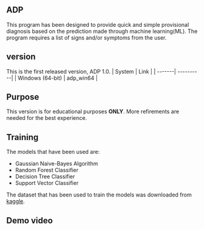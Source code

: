## ADP
This program has been designed to provide quick and simple provisional diagnosis based on the prediction made through machine learning(ML). The program requires a list of signs and/or symptoms from the user.

## version
This is the first released version, ADP 1.0.
| System | Link    |
| -------| ----------|
| Windows (64-bit) | adp_win64 |


## Purpose
This version is for educational purposes __ONLY__. More refirements are needed for the best experience.


## Training
The models that have been used are:
* Gaussian Naive-Bayes Algorithm
* Random Forest Classifier
* Decision Tree Classifier
* Support Vector Classifier

The dataset that has been used to train the models was downloaded from [kaggle](https://www.kaggle.com/datasets/kaushil268/disease-prediction-using-machine-learning "kaggle disease prediction dataset").

## Demo video





